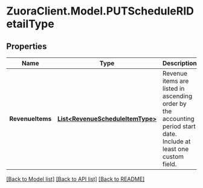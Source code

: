 # ZuoraClient.Model.PUTScheduleRIDetailType

## Properties

Name | Type | Description | Notes
------------ | ------------- | ------------- | -------------
**RevenueItems** | [**List&lt;RevenueScheduleItemType&gt;**](RevenueScheduleItemType.md) | Revenue items are listed in ascending order by the accounting period start date.  Include at least one custom field.  | 

[[Back to Model list]](../README.md#documentation-for-models) [[Back to API list]](../README.md#documentation-for-api-endpoints) [[Back to README]](../README.md)

